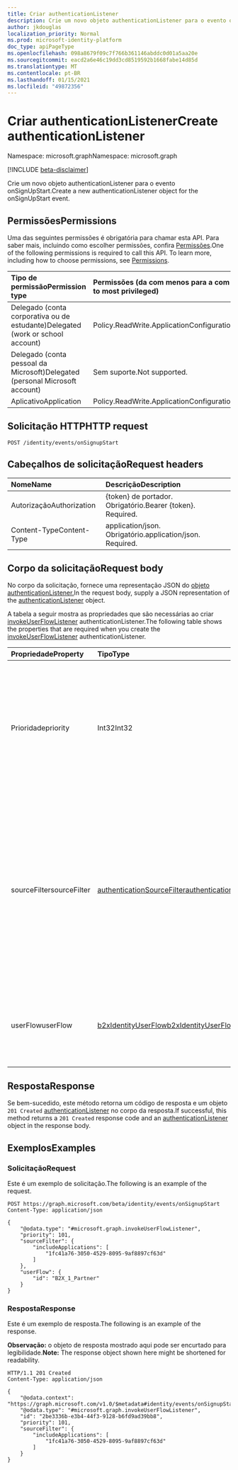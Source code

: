 ```yaml
---
title: Criar authenticationListener
description: Crie um novo objeto authenticationListener para o evento onSignUpStart.
author: jkdouglas
localization_priority: Normal
ms.prod: microsoft-identity-platform
doc_type: apiPageType
ms.openlocfilehash: 098a8679f09c7f766b361146abddc0d01a5aa20e
ms.sourcegitcommit: eacd2a6e46c19dd3cd8519592b1668fabe14d85d
ms.translationtype: MT
ms.contentlocale: pt-BR
ms.lasthandoff: 01/15/2021
ms.locfileid: "49872356"
---
```

# <a name="create-authenticationlistener"></a><span data-ttu-id="16852-103">Criar authenticationListener</span><span class="sxs-lookup"><span data-stu-id="16852-103">Create authenticationListener</span></span>

<span data-ttu-id="16852-104">Namespace: microsoft.graph</span><span class="sxs-lookup"><span data-stu-id="16852-104">Namespace: microsoft.graph</span></span>

[!INCLUDE [beta-disclaimer](../../includes/beta-disclaimer.md)]

<span data-ttu-id="16852-105">Crie um novo objeto authenticationListener para o evento onSignUpStart.</span><span class="sxs-lookup"><span data-stu-id="16852-105">Create a new authenticationListener object for the onSignUpStart event.</span></span>

## <a name="permissions"></a><span data-ttu-id="16852-106">Permissões</span><span class="sxs-lookup"><span data-stu-id="16852-106">Permissions</span></span>

<span data-ttu-id="16852-p101">Uma das seguintes permissões é obrigatória para chamar esta API. Para saber mais, incluindo como escolher permissões, confira [Permissões](/graph/permissions-reference).</span><span class="sxs-lookup"><span data-stu-id="16852-p101">One of the following permissions is required to call this API. To learn more, including how to choose permissions, see [Permissions](/graph/permissions-reference).</span></span>

|<span data-ttu-id="16852-109">Tipo de permissão</span><span class="sxs-lookup"><span data-stu-id="16852-109">Permission type</span></span>|<span data-ttu-id="16852-110">Permissões (da com menos para a com mais privilégios)</span><span class="sxs-lookup"><span data-stu-id="16852-110">Permissions (from least to most privileged)</span></span>|
|:---|:---|
|<span data-ttu-id="16852-111">Delegado (conta corporativa ou de estudante)</span><span class="sxs-lookup"><span data-stu-id="16852-111">Delegated (work or school account)</span></span>|<span data-ttu-id="16852-112">Policy.ReadWrite.ApplicationConfiguration</span><span class="sxs-lookup"><span data-stu-id="16852-112">Policy.ReadWrite.ApplicationConfiguration</span></span>|
|<span data-ttu-id="16852-113">Delegado (conta pessoal da Microsoft)</span><span class="sxs-lookup"><span data-stu-id="16852-113">Delegated (personal Microsoft account)</span></span>|<span data-ttu-id="16852-114">Sem suporte.</span><span class="sxs-lookup"><span data-stu-id="16852-114">Not supported.</span></span>|
|<span data-ttu-id="16852-115">Aplicativo</span><span class="sxs-lookup"><span data-stu-id="16852-115">Application</span></span>|<span data-ttu-id="16852-116">Policy.ReadWrite.ApplicationConfiguration</span><span class="sxs-lookup"><span data-stu-id="16852-116">Policy.ReadWrite.ApplicationConfiguration</span></span>|

## <a name="http-request"></a><span data-ttu-id="16852-117">Solicitação HTTP</span><span class="sxs-lookup"><span data-stu-id="16852-117">HTTP request</span></span>

<!-- {
  "blockType": "ignored"
}
-->

``` http
POST /identity/events/onSignupStart
```

## <a name="request-headers"></a><span data-ttu-id="16852-118">Cabeçalhos de solicitação</span><span class="sxs-lookup"><span data-stu-id="16852-118">Request headers</span></span>

|<span data-ttu-id="16852-119">Nome</span><span class="sxs-lookup"><span data-stu-id="16852-119">Name</span></span>|<span data-ttu-id="16852-120">Descrição</span><span class="sxs-lookup"><span data-stu-id="16852-120">Description</span></span>|
|:---|:---|
|<span data-ttu-id="16852-121">Autorização</span><span class="sxs-lookup"><span data-stu-id="16852-121">Authorization</span></span>|<span data-ttu-id="16852-p102">{token} de portador. Obrigatório.</span><span class="sxs-lookup"><span data-stu-id="16852-p102">Bearer {token}. Required.</span></span>|
|<span data-ttu-id="16852-124">Content-Type</span><span class="sxs-lookup"><span data-stu-id="16852-124">Content-Type</span></span>|<span data-ttu-id="16852-p103">application/json. Obrigatório.</span><span class="sxs-lookup"><span data-stu-id="16852-p103">application/json. Required.</span></span>|

## <a name="request-body"></a><span data-ttu-id="16852-127">Corpo da solicitação</span><span class="sxs-lookup"><span data-stu-id="16852-127">Request body</span></span>

<span data-ttu-id="16852-128">No corpo da solicitação, fornece uma representação JSON do [objeto authenticationListener.](../resources/authenticationlistener.md)</span><span class="sxs-lookup"><span data-stu-id="16852-128">In the request body, supply a JSON representation of the [authenticationListener](../resources/authenticationlistener.md) object.</span></span>

<span data-ttu-id="16852-129">A tabela a seguir mostra as propriedades que são necessárias ao criar [invokeUserFlowListener](../resources/invokeuserflowlistener.md) authenticationListener.</span><span class="sxs-lookup"><span data-stu-id="16852-129">The following table shows the properties that are required when you create the [invokeUserFlowListener](../resources/invokeuserflowlistener.md) authenticationListener.</span></span>

|<span data-ttu-id="16852-130">Propriedade</span><span class="sxs-lookup"><span data-stu-id="16852-130">Property</span></span>|<span data-ttu-id="16852-131">Tipo</span><span class="sxs-lookup"><span data-stu-id="16852-131">Type</span></span>|<span data-ttu-id="16852-132">Descrição</span><span class="sxs-lookup"><span data-stu-id="16852-132">Description</span></span>|
|:---|:---|:---|
|<span data-ttu-id="16852-133">Prioridade</span><span class="sxs-lookup"><span data-stu-id="16852-133">priority</span></span>|<span data-ttu-id="16852-134">Int32</span><span class="sxs-lookup"><span data-stu-id="16852-134">Int32</span></span>|<span data-ttu-id="16852-135">A prioridade do ouvinte.</span><span class="sxs-lookup"><span data-stu-id="16852-135">The priority of the listener.</span></span> <span data-ttu-id="16852-136">Determina a ordem de avaliação quando um evento tem vários ouvintes.</span><span class="sxs-lookup"><span data-stu-id="16852-136">Determines the order of evaluation when an event has multiple listeners.</span></span> <span data-ttu-id="16852-137">A prioridade é avaliada de baixo para alto.</span><span class="sxs-lookup"><span data-stu-id="16852-137">The priority is evaluated from low to high.</span></span>|
|<span data-ttu-id="16852-138">sourceFilter</span><span class="sxs-lookup"><span data-stu-id="16852-138">sourceFilter</span></span>|[<span data-ttu-id="16852-139">authenticationSourceFilter</span><span class="sxs-lookup"><span data-stu-id="16852-139">authenticationSourceFilter</span></span>](../resources/authenticationsourcefilter.md)|<span data-ttu-id="16852-140">Filtrar com base na origem da autenticação usada para determinar se o ouvinte é avaliado.</span><span class="sxs-lookup"><span data-stu-id="16852-140">Filter based on the source of the authentication that is used to determine whether the listener is evaluated.</span></span> <span data-ttu-id="16852-141">Atualmente, isso está limitado a avaliações baseadas no aplicativo ao usuário que está autenticando.</span><span class="sxs-lookup"><span data-stu-id="16852-141">This is currently limited to evaluations based on application the user is authenticating to.</span></span>|
|<span data-ttu-id="16852-142">userFlow</span><span class="sxs-lookup"><span data-stu-id="16852-142">userFlow</span></span>|[<span data-ttu-id="16852-143">b2xIdentityUserFlow</span><span class="sxs-lookup"><span data-stu-id="16852-143">b2xIdentityUserFlow</span></span>](../resources/b2xidentityuserflow.md)|<span data-ttu-id="16852-144">O [objeto b2xIdentityUserFlow](../resources/b2xidentityuserflow.md) que será invocado quando essa ação for avaliada.</span><span class="sxs-lookup"><span data-stu-id="16852-144">The [b2xIdentityUserFlow](../resources/b2xidentityuserflow.md) object that will be invoked when this action is evaluated.</span></span>|

## <a name="response"></a><span data-ttu-id="16852-145">Resposta</span><span class="sxs-lookup"><span data-stu-id="16852-145">Response</span></span>

<span data-ttu-id="16852-146">Se bem-sucedido, este método retorna um código de resposta e um objeto `201 Created` [authenticationListener](../resources/authenticationlistener.md) no corpo da resposta.</span><span class="sxs-lookup"><span data-stu-id="16852-146">If successful, this method returns a `201 Created` response code and an [authenticationListener](../resources/authenticationlistener.md) object in the response body.</span></span>

## <a name="examples"></a><span data-ttu-id="16852-147">Exemplos</span><span class="sxs-lookup"><span data-stu-id="16852-147">Examples</span></span>

### <a name="request"></a><span data-ttu-id="16852-148">Solicitação</span><span class="sxs-lookup"><span data-stu-id="16852-148">Request</span></span>

<span data-ttu-id="16852-149">Este é um exemplo de solicitação.</span><span class="sxs-lookup"><span data-stu-id="16852-149">The following is an example of the request.</span></span>

<!-- {
  "blockType": "request",
  "name": "create_authenticationlistener_from_"
}
-->

``` http
POST https://graph.microsoft.com/beta/identity/events/onSignupStart
Content-Type: application/json

{
    "@odata.type": "#microsoft.graph.invokeUserFlowListener",
    "priority": 101,
    "sourceFilter": {
        "includeApplications": [
            "1fc41a76-3050-4529-8095-9af8897cf63d"
        ]
    },
    "userFlow": {
        "id": "B2X_1_Partner"
    }
}
```

### <a name="response"></a><span data-ttu-id="16852-150">Resposta</span><span class="sxs-lookup"><span data-stu-id="16852-150">Response</span></span>

<span data-ttu-id="16852-151">Este é um exemplo de resposta.</span><span class="sxs-lookup"><span data-stu-id="16852-151">The following is an example of the response.</span></span>

<span data-ttu-id="16852-152">**Observação:** o objeto de resposta mostrado aqui pode ser encurtado para legibilidade.</span><span class="sxs-lookup"><span data-stu-id="16852-152">**Note:** The response object shown here might be shortened for readability.</span></span>
<!-- {
  "blockType": "response",
  "truncated": true,
  "@odata.type": "microsoft.graph.authenticationListener"
}
-->

``` http
HTTP/1.1 201 Created
Content-Type: application/json

{
    "@odata.context": "https://graph.microsoft.com/v1.0/$metadata#identity/events/onSignupStart/Microsoft.Graph.InvokeUserFlowListener/$entity",
    "@odata.type": "#microsoft.graph.invokeUserFlowListener",
    "id": "2be3336b-e3b4-44f3-9128-b6fd9ad39bb8",
    "priority": 101,
    "sourceFilter": {
        "includeApplications": [
            "1fc41a76-3050-4529-8095-9af8897cf63d"
        ]
    }
}
```
